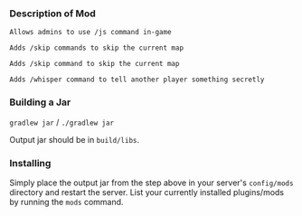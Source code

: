 ### Description of Mod
`Allows admins to use /js command in-game`

`Adds /skip commands to skip the current map`

`Adds /skip command to skip the current map`

`Adds /whisper command to tell another player something secretly`


### Building a Jar

`gradlew jar` / `./gradlew jar`

Output jar should be in `build/libs`.


### Installing

Simply place the output jar from the step above in your server's `config/mods` directory and restart the server.
List your currently installed plugins/mods by running the `mods` command.
